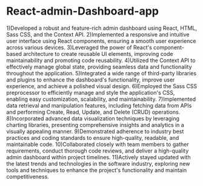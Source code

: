 # React-admin-Dashboard-app

1)Developed a robust and feature-rich admin dashboard using React, HTML, Sass CSS, and the Context API.
2)Implemented a responsive and intuitive user interface using React components, ensuring a smooth user experience across various devices.
3)Leveraged the power of React's component-based architecture to create reusable UI elements, improving code maintainability and promoting code reusability.
4)Utilized the Context API to effectively manage global state, providing seamless data and functionality throughout the application.
5)Integrated a wide range of third-party libraries and plugins to enhance the dashboard's functionality, improve user experience, and achieve a polished visual design.
6)Employed the Sass CSS preprocessor to efficiently manage and style the application's CSS, enabling easy customization, scalability, and maintainability.
7)Implemented data retrieval and manipulation features, including fetching data from APIs and performing Create, Read, Update, and Delete (CRUD) operations.
8)Incorporated advanced data visualization techniques by leveraging charting libraries, presenting comprehensive insights and analytics in a visually appealing manner.
9)Demonstrated adherence to industry best practices and coding standards to ensure high-quality, readable, and maintainable code.
10)Collaborated closely with team members to gather requirements, conduct thorough code reviews, and deliver a high-quality admin dashboard within project timelines.
11)Actively stayed updated with the latest trends and technologies in the software industry, exploring new tools and techniques to enhance the project's functionality and maintain competitiveness.

